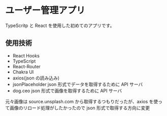 # ユーザー管理アプリ

TypeScritp と React を使用した初めてのアプリです。

## 使用技術

- React Hooks
- TypeScript
- React-Router
- Chakra UI
- axios(json の読み込み)
- jsonPlaceholder json 形式でデータを取得するために API サーバ
- dog.ceo json 形式で画像を取得するために API サーバ

元々画像は source.unsplash.com から取得するつもりだったが、axios を使って画像のリロード処理がしたかったので json 形式で取得する方向に変更
